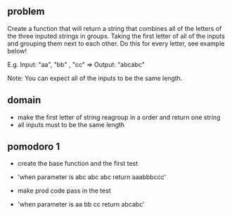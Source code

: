 ## problem
Create a function that will return a string that combines all of the letters of the three inputed strings in groups. Taking the first letter of all of the inputs and grouping them next to each other. Do this for every letter, see example below!

E.g. Input: "aa", "bb" , "cc" => Output: "abcabc"

Note: You can expect all of the inputs to be the same length.

## domain

- make the first letter of string reagroup in a order and return one string
- all inputs must to be the same length

## pomodoro 1
- create the base function and the first test
- 'when parameter is abc abc abc return aaabbbccc'
- make prod code pass in the test

- 'when parameter is aa bb cc return abcabc'